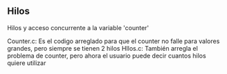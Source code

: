 Hilos
----
Hilos y acceso concurrente a la variable 'counter'

Counter.c: Es el codigo arreglado para que el counter no falle para valores grandes, pero siempre se tienen 2 hilos 
HIlos.c: También arregla el problema de counter, pero ahora el usuario puede decir cuantos hilos quiere utilizar

